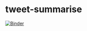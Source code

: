 # tweet-summarise

[![Binder](https://mybinder.org/badge_logo.svg)](https://mybinder.org/v2/gh/sinead-cook/text-summarise/master?filepath=text_summary.ipynb)
